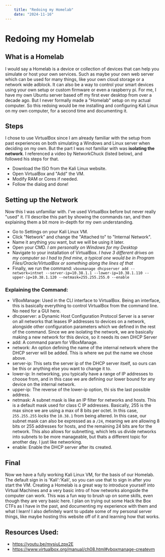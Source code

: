 ```yaml
---
    title: "Redoing my Homelab"
    date: "2024-11-16"
---
```


# Redoing my Homelab

## What is a Homelab
I would say a Homelab is a device or collection of devices that can help you simulate or host your own services. Such as maybe your own web server which can be used for many things, like your own cloud storage or a network wide adblock. It can also be a way to control your smart devices using your own setup or custom firmware or even a raspberry pi. For me, I have my own Ubuntu server based off my first ever desktop from over a decade ago. But I never formally made a "Homelab" setup on my actual computer. So this redoing would be me installing and configuring Kali Linux on my own computer, for a second time and documenting it.

## Steps
I chose to use VirtualBox since I am already familiar with the setup from past experiences on both simulating a Windows and Linux server when deciding on my own. But the part I was not familiar with was **isolating the network**. I referenced a video by NetworkChuck (listed below), and followed his steps for that.

- Download the ISO from the Kali Linux website.
- Open VirtualBox and "Add" the VM.
- Modify RAM or Cores if needed.
- Follow the dialog and done!

## Setting up the Network
Now this I was unfamiliar with. I've used VirtualBox before but never really "used" it. I'll describe this part by showing the commands ran, and then explaining them a bit more in-depth for my own understanding.

- Go to Settings on your Kali Linux VM.
- Click "Network" and change the "Attached to" to "Internal Network".
- Name it anything you want, but we will be using it later.
- Open your CMD. *I am personally on Windows for my Desktop*
- Navigate to your installation of VirtualBox. *I have 3 different drives on my computer so I had to find mine, a typical one would be in Program Files/Oracle/VirtualBox or something along the lines of that*
- Finally, we run the command:
`vboxmanage dhcpserver add --network=intnet --server-ip=10.38.1.1 --lower-ip=10.38.1.110 --upper-ip=10.38.1.120 --netmask=255.255.255.0 --enable`

### Explaining the Command:
- VBoxManage: Used in the CLI interface to VirtualBox. Being an interface, this is basically everything to control VirtualBox from the command line. No need for a GUI here.
- dhcpserver: a Dynamic Host Configuration Protocol Server is a server on all networks that leases IP addresses to devices on a network, alongside other configuration parameters which we defined in the rest of the command. Since we are isolating the network, we are basically making a new network for this device, so it needs its own DHCP Server
- add: A command param for VBoxManage.
- network: An option defining the name of the internal network where the DHCP server will be added. This is where we put the name we chose above.
- server-ip: This sets the server ip of the DHCP server itself, so ours can be this or anything else you want to change it to.
- lower-ip: In networking, you typically have a range of IP addresses to choose from, and in this case we are defining our lower bound for any device on the internal network.
- upper-ip: The reverse of the lower-ip option, thi sis the last possible address.
- netmask: A subnet mask is like an IP filter for networks and hosts. This is a default mask used for class C IP addresses. Basically, 255 is the max since we are using a max of 8 bits per octet. In this case, `255.255.255` *locks* the `10.38.1` from being altered. In this case, our subnet mask can also be expressed as a `/24`, meaning we are allowing 8 bits or 255 addresses for hosts, and the remaining 24 bits are for the network. This also allows for subnetting, which lets us divide networks into subnets to be more manageable, but thats a different topic for another day. I just like networking.
- enable: Enable the DHCP server after its created.


## Final
Now we have a fully working Kali Linux VM, for the basis of our Homelab. The default sign in is 'Kali':'Kali', so you can use that to sign in after you start the VM. Creating a Homelab is a great way to introduce yourself into Virtual Machines and a very basic intro of how networks alongside the computer can work. This was a fun way to brush up on some skills, even though they are very basic here. I plan on trying out some Hack the Box CTFs as I have in the past, and documenting my experience with them and what I learn! I also definitely want to update some of my personal server things, like maybe hosting this website off of it and learning how that works. 


## Resources Used:
- https://youtu.be/mvsiuLzpx2E
- https://www.virtualbox.org/manual/ch08.html#vboxmanage-createvm
